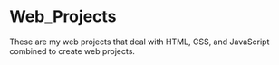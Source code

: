 # Web_Projects
These are my web projects that deal with HTML, CSS, and JavaScript combined to create web projects.
